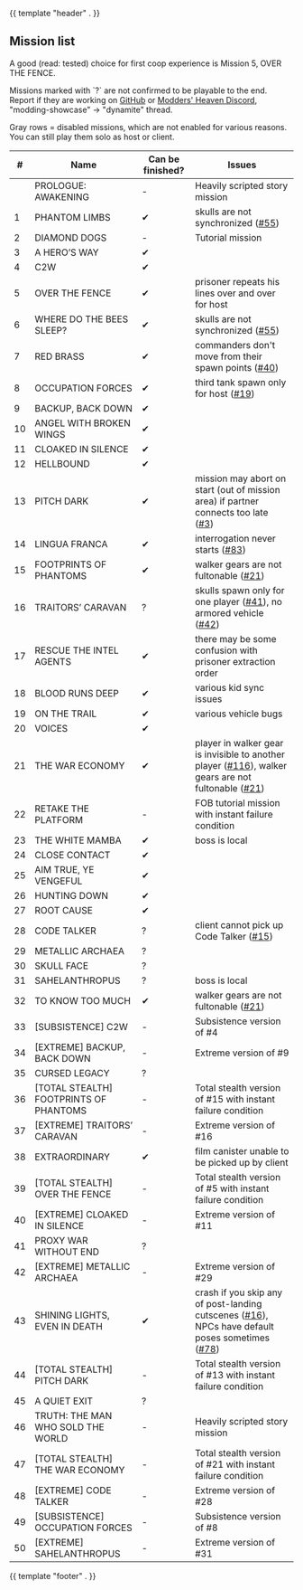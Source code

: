 {{ template "header" . }}

<h2>Mission list</h2>

<p>A good (read: tested) choice for first coop experience is Mission 5, OVER THE FENCE.</p>

<p>Missions marked with `?` are not confirmed to be playable to the end. Report if they are working on
<a href="https://github.com/unknown321/dynamite/issues" target="_blank">GitHub</a> or
<a href="https://discord.gg/3XwAsWV" target="_blank">Modders' Heaven Discord</a>, "modding-showcase" -> "dynamite" thread.</p>

<p>Gray rows = disabled missions, which are not enabled for various reasons. You can still play them solo as host or client.</p>

<table class="table-missions">
<thead>
<th>#</th><th>Name</th><th>Can be finished?</th><th>Issues</th>
</thead>
<tr class="skipped-row"><td></td><td>PROLOGUE: AWAKENING</td><td>-</td><td>Heavily scripted story mission</td></tr>
<tr><td>1</td><td>PHANTOM LIMBS</td><td>✔</td><td>skulls are not synchronized (<a href="https://github.com/unknown321/dynamite/issues/55" target="_blank">#55</a>)</td></tr>
<tr class="skipped-row"><td>2</td><td>DIAMOND DOGS</td><td>-</td><td>Tutorial mission</td></tr>
<tr><td>3</td><td>A HERO’S WAY</td><td>✔</td><td></td></tr>
<tr><td>4</td><td>C2W</td><td>✔</td><td></td></tr>
<tr><td>5</td><td>OVER THE FENCE</td><td>✔</td><td>prisoner repeats his lines over and over for host</td>
<tr><td>6</td><td>WHERE DO THE BEES SLEEP?</td><td>✔</td><td>skulls are not synchronized (<a href="https://github.com/unknown321/dynamite/issues/55" target="_blank">#55</a>)</td></tr>
<tr><td>7</td><td>RED BRASS</td><td>✔</td><td>commanders don't move from their spawn points (<a href="https://github.com/unknown321/dynamite/issues/40" target="_blank">#40</a>)</td></tr>
<tr><td>8</td><td>OCCUPATION FORCES</td><td>✔</td><td>third tank spawn only for host (<a href="https://github.com/unknown321/dynamite/issues/19" target="_blank">#19</a>)</td></tr>
<tr><td>9</td><td>BACKUP, BACK DOWN</td><td>✔</td><td></td></tr>
<tr><td>10</td><td>ANGEL WITH BROKEN WINGS</td><td>✔</td><td></td></tr>
<tr><td>11</td><td>CLOAKED IN SILENCE</td><td>✔</td><td></td></tr>
<tr><td>12</td><td>HELLBOUND</td><td>✔</td><td></td>
<tr><td>13</td><td>PITCH DARK</td><td>✔</td><td>mission may abort on start (out of mission area) if partner connects too late (<a href="https://github.com/unknown321/dynamite/issues/3" target="_blank">#3</a>)</td></tr>
<tr><td>14</td><td>LINGUA FRANCA</td><td>✔</td><td>interrogation never starts (<a href="https://github.com/unknown321/dynamite/issues/83" target="_blank">#83</a>)</td></tr>
<tr><td>15</td><td>FOOTPRINTS OF PHANTOMS</td><td>✔</td><td>walker gears are not fultonable (<a href="https://github.com/unknown321/dynamite/issues/21" target="_blank">#21</a>)</td></tr>
<tr class="warning-row"><td>16</td><td>TRAITORS’ CARAVAN</td><td>?</td><td>skulls spawn only for one player (<a href="https://github.com/unknown321/dynamite/issues/41" target="_blank">#41</a>), no armored vehicle (<a href="https://github.com/unknown321/dynamite/issues/42" target="_blank">#42</a>)</td></tr>
<tr><td>17</td><td>RESCUE THE INTEL AGENTS</td><td>✔</td><td>there may be some confusion with prisoner extraction order</td></tr>
<tr><td>18</td><td>BLOOD RUNS DEEP</td><td>✔</td><td>various kid sync issues</td></tr>
<tr><td>19</td><td>ON THE TRAIL</td><td>✔</td><td>various vehicle bugs</td></tr>
<tr><td>20</td><td>VOICES</td><td>✔</td><td></td></tr>
<tr><td>21</td><td>THE WAR ECONOMY</td><td>✔</td><td>player in walker gear is invisible to another player (<a href="https://github.com/unknown321/dynamite/issues/116" target="_blank">#116</a>), walker gears are not fultonable (<a href="https://github.com/unknown321/dynamite/issues/21" target="_blank">#21</a>)</td></tr>
<tr class="skipped-row"><td>22</td><td>RETAKE THE PLATFORM</td><td>-</td><td>FOB tutorial mission with instant failure condition</td></tr>
<tr><td>23</td><td>THE WHITE MAMBA</td><td>✔</td><td>boss is local</td></tr>
<tr><td>24</td><td>CLOSE CONTACT</td><td>✔</td><td></td></tr>
<tr><td>25</td><td>AIM TRUE, YE VENGEFUL</td><td>✔</td><td></td></tr>
<tr><td>26</td><td>HUNTING DOWN</td><td>✔</td><td></td></tr>
<tr><td>27</td><td>ROOT CAUSE</td><td>✔</td><td></td></tr>
<tr class="warning-row"><td>28</td><td>CODE TALKER</td><td>?</td><td>client cannot pick up Code Talker (<a href="https://github.com/unknown321/dynamite/issues/15" target="_blank">#15</a>)</td>
<tr class="warning-row"><td>29</td><td>METALLIC ARCHAEA</td><td>?</td><td></td></tr>
<tr class="warning-row"><td>30</td><td>SKULL FACE</td><td>?</td><td></td></tr>
<tr class="warning-row"><td>31</td><td>SAHELANTHROPUS</td><td>?</td><td>boss is local</td></tr>
<tr><td>32</td><td>TO KNOW TOO MUCH</td><td>✔</td><td>walker gears are not fultonable (<a href="https://github.com/unknown321/dynamite/issues/21" target="_blank">#21</a>)</td></tr>
<tr class="skipped-row"><td>33</td><td>[SUBSISTENCE] C2W</td><td>-</td><td>Subsistence version of #4</td></tr>
<tr class="skipped-row"><td>34</td><td>[EXTREME] BACKUP, BACK DOWN</td><td>-</td><td>Extreme version of #9</td></tr>
<tr class="warning-row"><td>35</td><td>CURSED LEGACY</td><td>?</td><td></td></tr>
<tr class="skipped-row"><td>36</td><td>[TOTAL STEALTH] FOOTPRINTS OF PHANTOMS</td><td>-</td><td>Total stealth version of #15 with instant failure condition</td></tr>
<tr class="skipped-row"><td>37</td><td>[EXTREME] TRAITORS’ CARAVAN</td><td>-</td><td>Extreme version of #16</td></tr>
<tr><td>38</td><td>EXTRAORDINARY</td><td>✔</td><td>film canister unable to be picked up by client</td></tr>
<tr class="skipped-row"><td>39</td><td>[TOTAL STEALTH] OVER THE FENCE</td><td>-</td><td>Total stealth version of #5 with instant failure condition</td></tr>
<tr class="skipped-row"><td>40</td><td>[EXTREME] CLOAKED IN SILENCE</td><td>-</td><td>Extreme version of #11</td></tr>
<tr class="warning-row"><td>41</td><td>PROXY WAR WITHOUT END</td><td>?</td><td></td></tr>
<tr class="skipped-row"><td>42</td><td>[EXTREME] METALLIC ARCHAEA</td><td>-</td><td>Extreme version of #29</td></tr>
<tr><td>43</td><td>SHINING LIGHTS, EVEN IN DEATH</td><td>✔</td><td>crash if you skip any of post-landing cutscenes (<a href="https://github.com/unknown321/dynamite/issues/16" target="_blank">#16</a>), NPCs have default poses sometimes (<a href="https://github.com/unknown321/dynamite/issues/78" target="_blank">#78</a>)</td></tr>
<tr class="skipped-row"><td>44</td><td>[TOTAL STEALTH] PITCH DARK</td><td>-</td><td>Total stealth version of #13 with instant failure condition</td></tr>
<tr class="warning-row"><td>45</td><td>A QUIET EXIT</td><td>?</td><td></td></tr>
<tr class="skipped-row"><td>46</td><td>TRUTH: THE MAN WHO SOLD THE WORLD</td><td>-</td><td>Heavily scripted story mission</td></tr>
<tr class="skipped-row"><td>47</td><td>[TOTAL STEALTH] THE WAR ECONOMY</td><td>-</td><td>Total stealth version of #21 with instant failure condition</td></tr>
<tr class="skipped-row"><td>48</td><td>[EXTREME] CODE TALKER</td><td>-</td><td>Extreme version of #28</td></tr>
<tr class="skipped-row"><td>49</td><td>[SUBSISTENCE] OCCUPATION FORCES</td><td>-</td><td>Subsistence version of #8</td></tr>
<tr class="skipped-row"><td>50</td><td>[EXTREME] SAHELANTHROPUS</td><td>-</td><td>Extreme version of #31</td></tr>
</table>

{{ template "footer" . }}
